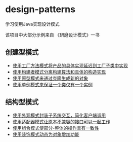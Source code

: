 # design-patterns
学习使用Java实现设计模式

该项目中大部分示例来自 《研磨设计模式》一书

## 创建型模式

- [使用工厂方法模式将产品的具体实现延迟到工厂子类中实现](https://github.com/iversonx/design-patterns/tree/master/factory-method)
- [使用构建者模式分离构建算法和具体的构造实现](https://github.com/iversonx/design-patterns/tree/master/builder)
- [使用原型模式来通过克隆生成新的对象](https://github.com/iversonx/design-patterns/tree/master/prototype)
- [使用单例模式来保证一个类仅有一个实例](https://github.com/iversonx/design-patterns/tree/master/singleton)

## 结构型模式

- [使用外观模式封装子系统交互，简化客户端调用](https://github.com/iversonx/design-patterns/tree/master/facade)
- [使用适配器模式让原本不兼容的接口可以一起工作](https://github.com/iversonx/design-patterns/tree/master/adapter)
- [使用组合模式使部分-整体的操作具有一致性](https://github.com/iversonx/design-patterns/tree/master/composite)
- [使用装饰模式动态为对象增加功能](https://github.com/iversonx/design-patterns/tree/master/decorator)